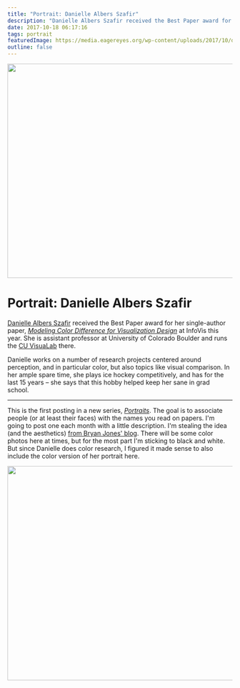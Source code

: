 ```yaml
---
title: "Portrait: Danielle Albers Szafir"
description: "Danielle Albers Szafir received the Best Paper award for her single-author paper, Modeling Color Difference for Visualization Design at InfoVis this year. She is assistant professor at University of Colorado Boulder and runs the CU VisuaLab there."
date: 2017-10-18 06:17:16
tags: portrait
featuredImage: https://media.eagereyes.org/wp-content/uploads/2017/10/danielle-albers-szafir-bw.jpg
outline: false
---
```


<p align="center"><img class="aligncenter size-full wp-image-10211" src="https://media.eagereyes.org/wp-content/uploads/2017/10/danielle-albers-szafir-bw.jpg" alt="" width="720" height="480" /></p>

# Portrait: Danielle Albers Szafir

<a href="http://danielleszafir.com">Danielle Albers Szafir</a> received the Best Paper award for her single-author paper, <em><a href="http://cmci.colorado.edu/visualab/VisColors/">Modeling Color Difference for Visualization Design</a></em> at InfoVis this year. She is assistant professor at University of Colorado Boulder and runs the <a href="http://cmci.colorado.edu/visualab/">CU VisuaLab</a> there.

Danielle works on a number of research projects centered around perception, and in particular color, but also topics like visual comparison. In her ample spare time, she plays ice hockey competitively, and has for the last 15 years – she says that this hobby helped keep her sane in grad school.

<hr />

This is the first posting in a new series, <a href="/portrait"><em>Portraits</em></a>. The goal is to associate people (or at least their faces) with the names you read on papers. I'm going to post one each month with a little description. I'm stealing the idea (and the aesthetics) <a href="http://prometheus.med.utah.edu/~bwjones/category/portraits/">from Bryan Jones' blog</a>. There will be some color photos here at times, but for the most part I'm sticking to black and white. But since Danielle does color research, I figured it made sense to also include the color version of her portrait here.

<p align="center"><img class="aligncenter size-full wp-image-10211" src="https://media.eagereyes.org/wp-content/uploads/2017/10/danielle-albers-szafir-color.jpg" alt="" width="720" height="480" /></p>


<PostedBy />


